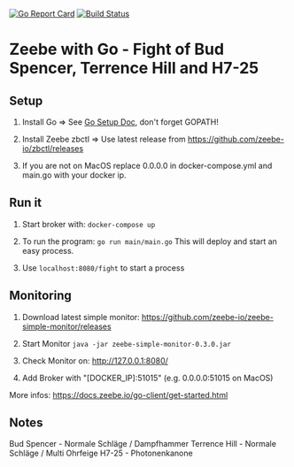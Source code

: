 [![Go Report Card](https://goreportcard.com/badge/github.com/holunda-io/zeebe-go-spencer)](https://goreportcard.com/report/github.com/holunda-io/zeebe-go-spencer)
[![Build Status](https://travis-ci.org/holunda-io/zeebe-go-spencer.svg?branch=master)](https://travis-ci.org/holunda-io/zeebe-go-spencer)

# Zeebe with Go - Fight of Bud Spencer, Terrence Hill and H7-25

## Setup

1) Install Go => See [Go Setup Doc](https://golang.org/doc/install), don't forget GOPATH!

2) Install Zeebe zbctl => Use latest release from https://github.com/zeebe-io/zbctl/releases

3) If you are not on MacOS replace 0.0.0.0 in docker-compose.yml and main.go with your docker ip.

## Run it

1) Start broker with: `docker-compose up`

2) To run the program: `go run main/main.go`
This will deploy and start an easy process.

3) Use `localhost:8080/fight` to start a process

## Monitoring

1) Download latest simple monitor: https://github.com/zeebe-io/zeebe-simple-monitor/releases

2) Start Monitor `java -jar zeebe-simple-monitor-0.3.0.jar`

3) Check Monitor on: http://127.0.0.1:8080/

4) Add Broker with "[DOCKER_IP]:51015" (e.g. 0.0.0.0:51015 on MacOS)

More infos: https://docs.zeebe.io/go-client/get-started.html

## Notes 

Bud Spencer - Normale Schläge / Dampfhammer
Terrence Hill - Normale Schläge / Multi Ohrfeige
H7-25 - Photonenkanone
